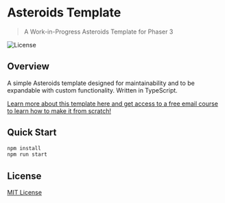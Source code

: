 # Asteroids Template
> A Work-in-Progress Asteroids Template for Phaser 3

![License](https://img.shields.io/badge/license-MIT-green)

## Overview

A simple Asteroids template designed for maintainability and to be expandable with custom functionality. Written in TypeScript.

[Learn more about this template here and get access to a free email course to learn how to make it from scratch!](https://ourcade.co/templates/asteroids-template)

## Quick Start

```bash
npm install
npm run start
```

## License

[MIT License](https://github.com/ourcade/asteroids-template-phaser/blob/master/LICENSE)
